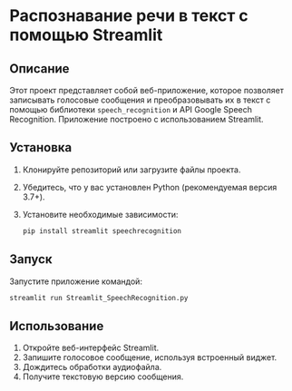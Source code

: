 # Распознавание речи в текст с помощью Streamlit

## Описание
Этот проект представляет собой веб-приложение, которое позволяет записывать голосовые сообщения и преобразовывать их в текст с помощью библиотеки `speech_recognition` и API Google Speech Recognition. Приложение построено с использованием Streamlit.

## Установка

1. Клонируйте репозиторий или загрузите файлы проекта.
2. Убедитесь, что у вас установлен Python (рекомендуемая версия 3.7+).
3. Установите необходимые зависимости:

   ```sh
   pip install streamlit speechrecognition
   ```

## Запуск

Запустите приложение командой:

```sh
streamlit run Streamlit_SpeechRecognition.py
```

## Использование

1. Откройте веб-интерфейс Streamlit.
2. Запишите голосовое сообщение, используя встроенный виджет.
3. Дождитесь обработки аудиофайла.
4. Получите текстовую версию сообщения.
